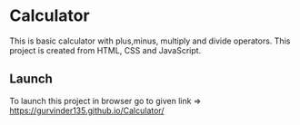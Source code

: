 
# Calculator

This is basic calculator with plus,minus, multiply and divide operators. This project is created from HTML, CSS and JavaScript.


## Launch
To launch this project in browser go to given link =>
https://gurvinder135.github.io/Calculator/
```

  
